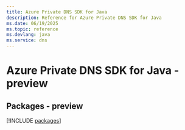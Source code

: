 ```yaml
---
title: Azure Private DNS SDK for Java
description: Reference for Azure Private DNS SDK for Java
ms.date: 06/19/2025
ms.topic: reference
ms.devlang: java
ms.service: dns
---
```

# Azure Private DNS SDK for Java - preview
## Packages - preview
[!INCLUDE [packages](private-dns-index.md)]